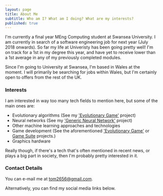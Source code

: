 ```yaml
---
layout: page
title: About Me
subtitle: Who am I? What am I doing? What are my interests?
published: true
---
```


I'm currently a final year MEng Computing student at Swansea University. I am currently in search of a software engineering job for next year (July 2018 onwards). So far my life at Univeristy has been going pretty well! I'm on track for a 1st in my degree this year, and have yet to receive lower than a 1st average in any of my previously completed modules.

Since I'm going to University at Swansea, I'm based in Wales at the moment. I will primarily be searching for jobs within Wales, but I'm certainly open to offers from the rest of the UK.

### Interests

I am interested in way too many tech fields to mention here, but some of the main ones are:

- Evolutionary algorithms (See my ['Evolutionary Game'](https://github.com/ThomasFisherSE/EvolutionaryGame) project)
- Neural networks (See my ['Generic Neural Network'](https://github.com/ThomasFisherSE/GenericBackpropNN) project)
- Other machine learning approaches and technologies
- Game development (See the aforementioned ['Evolutionary Game'](https://github.com/ThomasFisherSE/EvolutionaryGame) or [Game Suite](https://github.com/ThomasFisherSE/Java-GameSuite) projects.)
- Graphics hardware

Really though, if there's a tech that's often mentioned in recent news, or plays a big part in society, then I'm probably pretty interested in it.

### Contact Details

You can e-mail me at [tom2656@gmail.com](tom2656@gmail.com).

Alternatively, you can find my social media links below.
